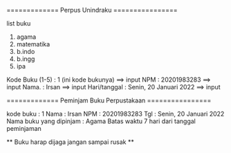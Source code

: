 ============= Perpus Unindraku ================

list buku
1. agama
2. matematika
3. b.indo
4. b.ingg
5. ipa

Kode Buku (1-5)    : 1 (ini kode bukunya) ==> input
NPM                : 20201983283 ==> input
Nama.              : Irsan ==> input
Hari/tanggal       : Senin, 20 Januari 2022 ==> input

============= Peminjam Buku Perpustakaan ================

kode buku               : 1
Nama                    : Irsan 
NPM                     : 20201983283
Tgl                     : Senin, 20 Januari 2022 
Nama buku yang dipinjam : Agama
Batas waktu 7 hari dari tanggal peminjaman

** Buku harap dijaga jangan sampai rusak **
